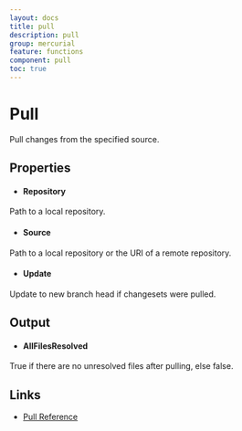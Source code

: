 ```yaml
---
layout: docs
title: pull
description: pull
group: mercurial
feature: functions
component: pull
toc: true
---
```

Pull
====

Pull changes from the specified source.

Properties
----------

- #### Repository
Path to a local repository.

- #### Source
Path to a local repository or the URI of a remote repository.

- #### Update
Update to new branch head if changesets were pulled.

Output
------

- #### AllFilesResolved
True if there are no unresolved files after pulling, else false.  

Links
-----
- [Pull Reference](https://www.selenic.com/mercurial/hg.1.html#pull)
